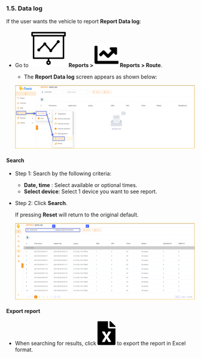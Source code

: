 ### 1.5. Data log

If the user wants the vehicle to report **Report Data log**:

*  Go to **<span class="icon-left svg-filter-tick">![Ok](/docs/assets/images/web-interface/icon/SVG/dynamic.svg ) Reports > <span class="icon-left svg-filter-tick">![Ok](/docs/assets/images/web-interface/icon/SVG/chart-line.svg)  Reports  > Route**. 

   *  The **Report Data log** screen  appears as shown below:

   <span style="display:block;text-align:left">![Interface Web](/docs/assets/images/web-english/reports/data-log.png)

#### Search

* Step 1: Search by the following criteria:

    * **Date, time** : Select available or optional times.
    * **Select device**: Select 1 device you want to see report.

* Step 2: Click **Search**.

    If pressing **Reset** will return to the original default.

    <span style="display:block;text-align:left">![Interface Web](/docs/assets/images/web-english/reports/search-data-log-1.png)

#### Export report

* When searching for results, click <span class="icon-left svg-filter-circlegreen2">![Ok](/docs/assets/images/web-interface/icon/SVG/file-excel1.svg) to export the report in Excel format.